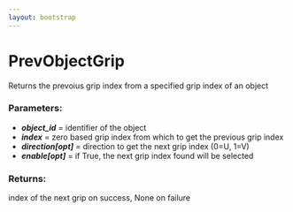 ```yaml
---
layout: bootstrap
---
```


# PrevObjectGrip

Returns the prevoius grip index from a specified grip index of an object
        

### Parameters:

- ***object_id*** = identifier of the object
- ***index*** = zero based grip index from which to get the previous grip index
- ***direction[opt]*** = direction to get the next grip index (0=U, 1=V)
- ***enable[opt]*** = if True, the next grip index found will be selected
        

### Returns:


index of the next grip on success, None on failure
        
